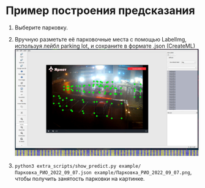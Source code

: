 # Пример построения предсказания

1. Выберите парковку.
2. Вручную разметьте её парковочные места  с помощью LabelImg, используя лейбл parking lot, и сохраните в формате .json (CreateML)
![img](example/step_1_label.png)


3. `python3 extra_scripts/show_predict.py example/Парковка_РИО_2022_09_07.json example/Парковка_РИО_2022_09_07.png`, чтобы получить занятость парковки на картинке.
